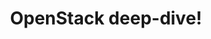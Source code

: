 ---
title: 302. OpenStack deep-dive!
menu:
  sidebar:
    name: 302. OpenStack deep-dive!
    identifier: openstack-deep-dive
    weight: 302
    parent: study
---